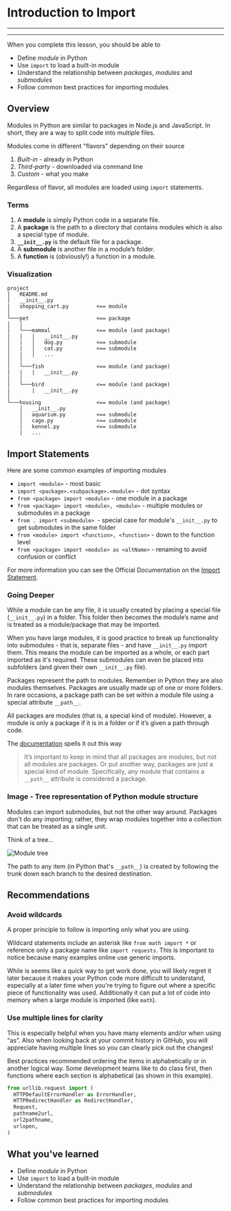 # Introduction to Import
________________________________________________________________________________
<!-- @import "[TOC]" {cmd="toc" depthFrom=2 depthTo=6 orderedList=false} -->
________________________________________________________________________________

When you complete this lesson, you should be able to
* Define *module* in Python
* Use `import` to load a built-in module
* Understand the relationship between *packages*, *modules* and *submodules*
* Follow common best practices for importing modules

## Overview

Modules in Python are similar to packages in Node.js and JavaScript. In short,
they are a way to split code into multiple files.

Modules come in different "flavors" depending on their source
1. *Built-in* - already in Python
2. *Third-party* - downloaded via command line
3. *Custom* - what you make

Regardless of flavor, all modules are loaded using `import` statements.

### Terms

1. A **module** is simply Python code in a separate file.
2. A **package** is the path to a directory that contains modules which is also
   a special type of module.
3. **`__init__.py`** is the default file for a package.
4. A **submodule** is another file in a module’s folder.
5. A **function** is (obviously!) a function in a module.

### Visualization

```
project
│   README.md
│   __init__.py
|   shopping_cart.py         <== module
│
└───pet                      <== package
│   │
│   └───mammal               <== module (and package)
|   |   |   __init__.py
│   |   │   dog.py           <== submodule
│   |   │   cat.py           <== submodule
│   |   │   ...
│   │
│   └───fish                 <== module (and package)
|   |   |   __init__.py
│   │
│   └───bird                 <== module (and package)
|       |   __init__.py
│
└───housing                  <== module (and package)
    │   __init__.py
    │   aquarium.py          <== submodule
    │   cage.py              <== submodule
    │   kennel.py            <== submodule
    |   ...
```

## Import Statements

Here are some common examples of importing modules
* `import <module>` - most basic
* `import <package>.<subpackage>.<module>` - dot syntax
* `from <package> import <module>` - one module in a package
* `from <package> import <module>, <module>` - multiple modules or submodules in
  a package
* `from . import <submodule> `- special case for module's `__init__.py` to get
  submodules in the same folder
* `from <module> import <function>, <function>` - down to the function level
* `from <package> import <module> as <altName>` - renaming to avoid confusion or
  conflict

For more information you can see the Official Documentation on the [Import
Statement].

### Going Deeper

While a module can be any file, it is usually created by placing a special file
(`__init__.py`) in a folder. This folder then becomes the module’s name and is
treated as a module/package that may be imported.

When you have large modules, it is good practice to break up functionality into
submodules - that is, separate files - and have `__init__.py` import them. This
means the module can be imported as a whole, or each part imported as it's
required. These submodules can even be placed into subfolders (and given their
own `__init__.py` file).

Packages represent the path to modules. Remember in Python they are also modules
themselves. Packages are usually made up of one or more folders. In rare
occasions, a package path can be set within a module file using a special
attribute `__path__`.

All packages are modules (that is, a special kind of module). However, a module
is only a package if it is in a folder or if it’s given a path through code.

The [documentation] spells it out this way

> It’s important to keep in mind that all packages are modules, but not all
> modules are packages. Or put another way, packages are just a special kind of
> module. Specifically, any module that contains a `__path__` attribute is
> considered a package.

### Image - Tree representation of Python module structure

Modules can import submodules, but not the other way around. Packages don't do
any importing; rather, they wrap modules together into a collection that can be
treated as a single unit.

Think of a tree...

![Module
tree](images/module-tree.svg)

The path to any item (in Python that's `__path__`) is created by following the
trunk down each branch to the desired destination.

## Recommendations

### Avoid wildcards

A proper principle to follow is importing only what you are using.

Wildcard statements include an asterisk like `from math import *` or reference
only a package name like `import requests`. This is important to notice because
many examples online use generic imports.

While is seems like a quick way to get work done, you will likely regret it
later because it makes your Python code more difficult to understand, especially
at a later time when you're trying to figure out where a specific piece of
functionality was used. Additionally it can put a lot of code into memory when a
large module is imported (like `math`).

### Use multiple lines for clarity

This is especially helpful when you have many elements and/or when using “as”.
Also when looking back at your commit history in  GitHub, you will appreciate
having multiple lines so you can clearly pick out the changes!

Best practices recommended ordering the items in alphabetically or in another
logical way. Some development teams like to do class first, then functions where
each section is alphabetical (as shown in this example).

```python
from urllib.request import (
  HTTPDefaultErrorHandler as ErrorHandler,
  HTTPRedirectHandler as RedirectHandler,
  Request,
  pathname2url,
  url2pathname,
  urlopen,
)
```

## What you've learned

* Define *module* in Python
* Use `import` to load a built-in module
* Understand the relationship between *packages*, *modules* and *submodules*
* Follow common best practices for importing modules


[Import Statement]: https://docs.python.org/3/reference/simple_stmts.html#import
[documentation]: https://docs.python.org/3/reference/import.html
